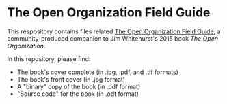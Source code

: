 # The Open Organization Field Guide

This respository contains files related [The Open Organization Field Guide](https://opensource.com/open-organization/resources/field-guide), a community-produced companion to Jim Whitehurst's 2015 book _The Open Organization_.



In this repository, please find:

- The book's cover complete (in .jpg, .pdf, and .tif formats)
- The book's front cover (in .jpg format)
- A "binary" copy of the book (in .pdf format)
- "Source code" for the book (in .odt format)
